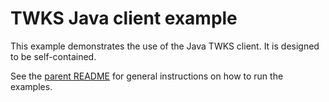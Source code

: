 # TWKS Java client example

This example demonstrates the use of the Java TWKS client. It is designed to be self-contained.

See the [parent README](../) for general instructions on how to run the examples.

